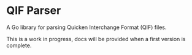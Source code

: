 # QIF Parser

A Go library for parsing Quicken Interchange Format (QIF) files.

This is a work in progress, docs will be provided when a first version is complete.
